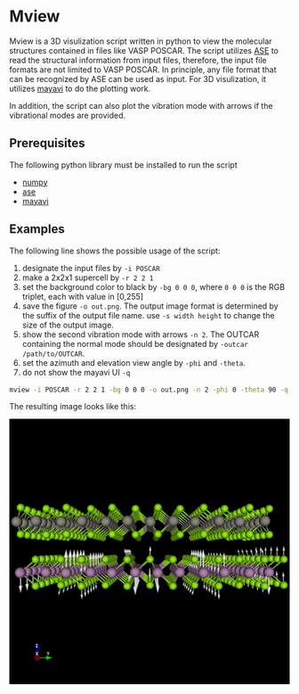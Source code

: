 # Mview

Mview is a 3D visulization script written in python to view the molecular
structures contained in files like VASP POSCAR. The script utilizes
[ASE](https://wiki.fysik.dtu.dk/ase/ase/io/io.html) to read the structural
information from input files, therefore, the input file formats are not limited
to VASP POSCAR. In principle, any file format that can be recognized by ASE can
be used as input. For 3D visulization, it utilizes
[mayavi](https://docs.enthought.com/mayavi/mayavi/) to do the plotting work.

In addition, the script can also plot the vibration mode with arrows if the
vibrational modes are provided.

## Prerequisites

The following python library must be installed to run the script

* [numpy](https://wiki.fysik.dtu.dk/ase/ase/io/io.html)
* [ase](https://wiki.fysik.dtu.dk/ase/ase/io/io.html)
* [mayavi](https://docs.enthought.com/mayavi/mayavi/)

## Examples

The following line shows the possible usage of the script:

1. designate the input files by `-i POSCAR`
2. make a 2x2x1 supercell by `-r 2 2 1`
3. set the background color to black by `-bg 0 0 0`, where `0 0 0` is the RGB
   triplet, each with value in [0,255]
4. save the figure `-o out.png`. The output image format is determined by the
   suffix of the output file name. use `-s width height` to change the size of
   the output image.
5. show the second vibration mode with arrows `-n 2`. The OUTCAR containing the
   normal mode should be designated by `-outcar /path/to/OUTCAR`.
6. set the azimuth and elevation view angle by `-phi` and `-theta`.
7. do not show the mayavi UI `-q`

```bash
mview -i POSCAR -r 2 2 1 -bg 0 0 0 -o out.png -n 2 -phi 0 -theta 90 -q
```

The resulting image looks like this:

![mview_example](example/out.png)

